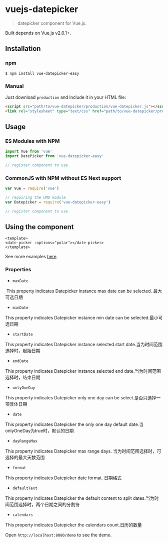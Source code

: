 # vuejs-datepicker

> datepicker component for Vue.js.

Built depends on Vue.js v2.0.1+.

## Installation

### npm

```bash
$ npm install vue-datepicker-easy
```

### Manual

Just download `production` and include it in your HTML file:

```html
<script src="path/to/vue-datepicker/production/vue-datepicker.js"></script>
<link rel="stylesheet" type="text/css" href="path/to/vue-datepicker/production/dateRange.css">
```

## Usage

### ES Modules with NPM

```js
import Vue from 'vue'
import DatePicker from 'vue-datepicker-easy'

// register component to use
```

### CommonJS with NPM without ES Next support

```js
var Vue = require('vue')

// requiring the UMD module
var Datepicker = require('vue-datepicker-easy')

// register component to use
```

## Using the component

```vue
<template>
<date-picker :options="polar"></date-picker>
</template>

```

See more examples [here](https://github.com/zhangchy/vuejs-datepicker/tree/master/demo).

### Properties

* `maxDate`

  This property indicates Datepicker instance max date can be selected. 最大可选日期

* `minDate`

This property indicates Datepicker instance min date can be selected.最小可选日期

* `startDate`

This property indicates Datepicker instance selected start date.当为时间范围选择时，起始日期

* `endDate`

This property indicates Datepicker instance selected end date.当为时间范围选择时，结束日期

* `onlyOneDay`

This property indicates Datepicker only one day can be select.是否只选择一项具体日期

* `date`

This property indicates Datepicker the only one day default date.当onlyOneDay为true时，默认的日期

* `dayRangeMax`

This property indicates Datepicker max range days. 当为时间范围选择时，可选择的最大天数范围

* `format`

This property indicates Datepicker date format. 日期格式

* `defaultText`

This property indicates Datepicker the default content to split dates.当为时间范围选择时，两个日期之间的分割符

* `calendars`

This property indicates Datepicker the calendars count.日历的数量

Open `http://localhost:8080/demo` to see the demo.
